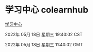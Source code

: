# 学习中心 colearnhub
[学习中心](http://59.174.27.92:56308/colearnhub/)

2022年 05月 18日 星期三 19:40:02 CST

2022年 05月 18日 星期三 11:40:02 GMT
